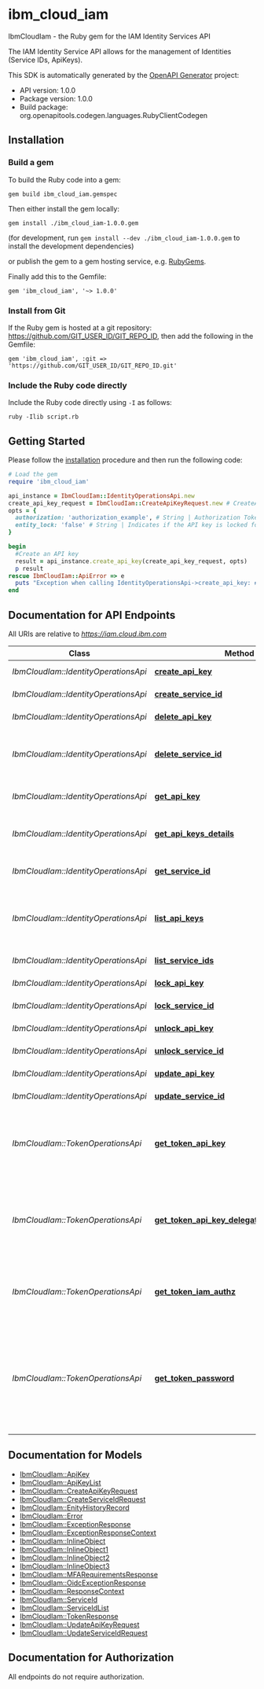 # ibm_cloud_iam

IbmCloudIam - the Ruby gem for the IAM Identity Services API

The IAM Identity Service API allows for the management of Identities (Service IDs, ApiKeys).

This SDK is automatically generated by the [OpenAPI Generator](https://openapi-generator.tech) project:

- API version: 1.0.0
- Package version: 1.0.0
- Build package: org.openapitools.codegen.languages.RubyClientCodegen

## Installation

### Build a gem

To build the Ruby code into a gem:

```shell
gem build ibm_cloud_iam.gemspec
```

Then either install the gem locally:

```shell
gem install ./ibm_cloud_iam-1.0.0.gem
```

(for development, run `gem install --dev ./ibm_cloud_iam-1.0.0.gem` to install the development dependencies)

or publish the gem to a gem hosting service, e.g. [RubyGems](https://rubygems.org/).

Finally add this to the Gemfile:

    gem 'ibm_cloud_iam', '~> 1.0.0'

### Install from Git

If the Ruby gem is hosted at a git repository: https://github.com/GIT_USER_ID/GIT_REPO_ID, then add the following in the Gemfile:

    gem 'ibm_cloud_iam', :git => 'https://github.com/GIT_USER_ID/GIT_REPO_ID.git'

### Include the Ruby code directly

Include the Ruby code directly using `-I` as follows:

```shell
ruby -Ilib script.rb
```

## Getting Started

Please follow the [installation](#installation) procedure and then run the following code:

```ruby
# Load the gem
require 'ibm_cloud_iam'

api_instance = IbmCloudIam::IdentityOperationsApi.new
create_api_key_request = IbmCloudIam::CreateApiKeyRequest.new # CreateApiKeyRequest | Request to create an API key
opts = {
  authorization: 'authorization_example', # String | Authorization Token used for the request. The supported token type is a Cloud IAM Access Token. If the token is omitted the request will fail with BXNIM0308E: 'No authorization header found'. Please make sure that the provided token has the required authority for the request.
  entity_lock: 'false' # String | Indicates if the API key is locked for further write operations. False by default.
}

begin
  #Create an API key
  result = api_instance.create_api_key(create_api_key_request, opts)
  p result
rescue IbmCloudIam::ApiError => e
  puts "Exception when calling IdentityOperationsApi->create_api_key: #{e}"
end

```

## Documentation for API Endpoints

All URIs are relative to *https://iam.cloud.ibm.com*

Class | Method | HTTP request | Description
------------ | ------------- | ------------- | -------------
*IbmCloudIam::IdentityOperationsApi* | [**create_api_key**](docs/IdentityOperationsApi.md#create_api_key) | **POST** /v1/apikeys | Create an API key
*IbmCloudIam::IdentityOperationsApi* | [**create_service_id**](docs/IdentityOperationsApi.md#create_service_id) | **POST** /v1/serviceids/ | Create a service ID
*IbmCloudIam::IdentityOperationsApi* | [**delete_api_key**](docs/IdentityOperationsApi.md#delete_api_key) | **DELETE** /v1/apikeys/{id} | Deletes an API key
*IbmCloudIam::IdentityOperationsApi* | [**delete_service_id**](docs/IdentityOperationsApi.md#delete_service_id) | **DELETE** /v1/serviceids/{id} | Deletes a service ID and associated API keys
*IbmCloudIam::IdentityOperationsApi* | [**get_api_key**](docs/IdentityOperationsApi.md#get_api_key) | **GET** /v1/apikeys/{id} | Get details of an API key
*IbmCloudIam::IdentityOperationsApi* | [**get_api_keys_details**](docs/IdentityOperationsApi.md#get_api_keys_details) | **GET** /v1/apikeys/details | Get details of an API key by its value
*IbmCloudIam::IdentityOperationsApi* | [**get_service_id**](docs/IdentityOperationsApi.md#get_service_id) | **GET** /v1/serviceids/{id} | Get details of a service ID
*IbmCloudIam::IdentityOperationsApi* | [**list_api_keys**](docs/IdentityOperationsApi.md#list_api_keys) | **GET** /v1/apikeys | Get API keys for a given service or user IAM ID and account ID.
*IbmCloudIam::IdentityOperationsApi* | [**list_service_ids**](docs/IdentityOperationsApi.md#list_service_ids) | **GET** /v1/serviceids/ | List service IDs
*IbmCloudIam::IdentityOperationsApi* | [**lock_api_key**](docs/IdentityOperationsApi.md#lock_api_key) | **POST** /v1/apikeys/{id}/lock | Lock the API key
*IbmCloudIam::IdentityOperationsApi* | [**lock_service_id**](docs/IdentityOperationsApi.md#lock_service_id) | **POST** /v1/serviceids/{id}/lock | Lock the service ID
*IbmCloudIam::IdentityOperationsApi* | [**unlock_api_key**](docs/IdentityOperationsApi.md#unlock_api_key) | **DELETE** /v1/apikeys/{id}/lock | Unlock the API key
*IbmCloudIam::IdentityOperationsApi* | [**unlock_service_id**](docs/IdentityOperationsApi.md#unlock_service_id) | **DELETE** /v1/serviceids/{id}/lock | Unlock the service ID
*IbmCloudIam::IdentityOperationsApi* | [**update_api_key**](docs/IdentityOperationsApi.md#update_api_key) | **PUT** /v1/apikeys/{id} | Updates an API key
*IbmCloudIam::IdentityOperationsApi* | [**update_service_id**](docs/IdentityOperationsApi.md#update_service_id) | **PUT** /v1/serviceids/{id} | Update service ID
*IbmCloudIam::TokenOperationsApi* | [**get_token_api_key**](docs/TokenOperationsApi.md#get_token_api_key) | **POST** /identity/token#apikey | Create an IAM access token for a user or service ID using an API key.
*IbmCloudIam::TokenOperationsApi* | [**get_token_api_key_delegated_refresh_token**](docs/TokenOperationsApi.md#get_token_api_key_delegated_refresh_token) | **POST** /identity/token#apikey-delegated-refresh-token | Create an IAM access token and delegated refresh token for a user or service ID.
*IbmCloudIam::TokenOperationsApi* | [**get_token_iam_authz**](docs/TokenOperationsApi.md#get_token_iam_authz) | **POST** /identity/token#iam-authz | Create an IAM access token based on an authorization policy.
*IbmCloudIam::TokenOperationsApi* | [**get_token_password**](docs/TokenOperationsApi.md#get_token_password) | **POST** /identity/token#password | Create an IAM access token for a user using username / password credentials and an optional account identifier.


## Documentation for Models

 - [IbmCloudIam::ApiKey](docs/ApiKey.md)
 - [IbmCloudIam::ApiKeyList](docs/ApiKeyList.md)
 - [IbmCloudIam::CreateApiKeyRequest](docs/CreateApiKeyRequest.md)
 - [IbmCloudIam::CreateServiceIdRequest](docs/CreateServiceIdRequest.md)
 - [IbmCloudIam::EnityHistoryRecord](docs/EnityHistoryRecord.md)
 - [IbmCloudIam::Error](docs/Error.md)
 - [IbmCloudIam::ExceptionResponse](docs/ExceptionResponse.md)
 - [IbmCloudIam::ExceptionResponseContext](docs/ExceptionResponseContext.md)
 - [IbmCloudIam::InlineObject](docs/InlineObject.md)
 - [IbmCloudIam::InlineObject1](docs/InlineObject1.md)
 - [IbmCloudIam::InlineObject2](docs/InlineObject2.md)
 - [IbmCloudIam::InlineObject3](docs/InlineObject3.md)
 - [IbmCloudIam::MFARequirementsResponse](docs/MFARequirementsResponse.md)
 - [IbmCloudIam::OidcExceptionResponse](docs/OidcExceptionResponse.md)
 - [IbmCloudIam::ResponseContext](docs/ResponseContext.md)
 - [IbmCloudIam::ServiceId](docs/ServiceId.md)
 - [IbmCloudIam::ServiceIdList](docs/ServiceIdList.md)
 - [IbmCloudIam::TokenResponse](docs/TokenResponse.md)
 - [IbmCloudIam::UpdateApiKeyRequest](docs/UpdateApiKeyRequest.md)
 - [IbmCloudIam::UpdateServiceIdRequest](docs/UpdateServiceIdRequest.md)


## Documentation for Authorization

 All endpoints do not require authorization.

